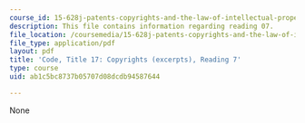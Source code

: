 ```yaml
---
course_id: 15-628j-patents-copyrights-and-the-law-of-intellectual-property-spring-2013
description: This file contains information regarding reading 07.
file_location: /coursemedia/15-628j-patents-copyrights-and-the-law-of-intellectual-property-spring-2013/ab1c5bc8737b05707d08dcdb94587644_MIT15_628JS13_read07.pdf
file_type: application/pdf
layout: pdf
title: 'Code, Title 17: Copyrights (excerpts), Reading 7'
type: course
uid: ab1c5bc8737b05707d08dcdb94587644

---
```

None